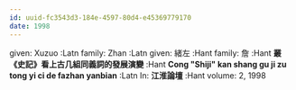 ```yaml
---
id: uuid-fc3543d3-184e-4597-80d4-e45369779170
date: 1998
---
```


given: Xuzuo :Latn
family: Zhan :Latn
given: 緒左 :Hant
family: 詹 :Hant
**叢《史記》看上古几組同義詞的發展演變** :Hant
**Cong "Shiji" kan shang gu ji zu tong yi ci de fazhan yanbian** :Latn
In: 
**江淮論壇** :Hant
volume: 2, 1998